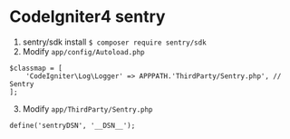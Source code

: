 # CodeIgniter4 sentry

1. sentry/sdk install
`$ composer require sentry/sdk`
2. Modify `app/config/Autoload.php`
```
$classmap = [
    'CodeIgniter\Log\Logger' => APPPATH.'ThirdParty/Sentry.php', // Sentry
];
```
3. Modify `app/ThirdParty/Sentry.php`
```
define('sentryDSN', '__DSN__');
```

